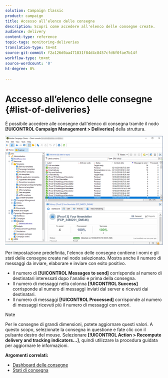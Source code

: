 ```yaml
---
solution: Campaign Classic
product: campaign
title: Accesso all’elenco delle consegne
description: Scopri come accedere all'elenco delle consegne create.
audience: delivery
content-type: reference
topic-tags: monitoring-deliveries
translation-type: tm+mt
source-git-commit: f2a126d0aa471831f84d4c8457cfd6f0fae7b14f
workflow-type: tm+mt
source-wordcount: '0'
ht-degree: 0%

---
```



# Accesso all’elenco delle consegne {#list-of-deliveries}

È possibile accedere alle consegne dall&#39;elenco di consegna tramite il nodo **[!UICONTROL Campaign Management > Deliveries]** della struttura.

![](assets/deliveries-list.png)

Per impostazione predefinita, l&#39;elenco delle consegne contiene i nomi e gli stati delle consegne create nel nodo selezionato. Mostra anche il numero di messaggi da inviare, elaborare e inviare con esito positivo.

* Il numero di **[!UICONTROL Messages to send]** corrisponde al numero di destinatari interessati dopo l&#39;analisi e prima della consegna.
* Il numero di messaggi nella colonna **[!UICONTROL Success]** corrisponde al numero di messaggi inviati dal server e ricevuti dai destinatari.
* Il numero di messaggi **[!UICONTROL Processed]** corrisponde al numero di messaggi ricevuti più il numero di messaggi con errori.

>[!NOTE]
>
>Per le consegne di grandi dimensioni, potete aggiornare questi valori. A questo scopo, selezionate la consegna in questione e fate clic con il pulsante destro del mouse. Selezionare **[!UICONTROL Action > Recompute delivery and tracking indicators...]**, quindi utilizzare la procedura guidata per aggiornare le informazioni.

**Argomenti correlati:**

* [Dashboard delle consegne](../../delivery/using/delivery-dashboard.md)
* [Stati di consegna](../../delivery/using/delivery-statuses.md)
